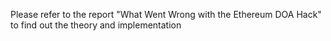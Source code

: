 Please refer to the report "What Went Wrong with the Ethereum DOA Hack" to find out the theory and implementation